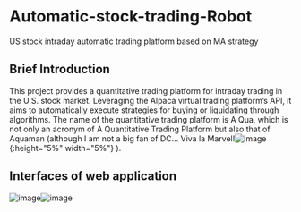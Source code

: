 # Automatic-stock-trading-Robot
US stock intraday automatic trading platform based on MA strategy

## Brief Introduction
This project provides a quantitative trading platform for intraday trading in the U.S. stock market. Leveraging the Alpaca virtual trading platform’s API, it aims to automatically execute strategies for buying or liquidating through algorithms. The name of the quantitative trading platform is A Qua, which is not only
an acronym of A Quantitative Trading Platform but also that of Aquaman (although I am not a big fan of DC... Viva la Marvel!![image](https://github.com/SupermanCaozh/Streamlit-Automatic-Stock-Trading-Robot/assets/96049887/e15fb763-15ba-4e6b-bc80-91d5f5c928cb){:height="5%" width="5%"}
).

## Interfaces of web application
![image](https://github.com/SupermanCaozh/Streamlit-Automatic-Stock-Trading-Robot/assets/96049887/5b42591b-d9cb-49c5-bee2-bd289c982429)![image](https://github.com/SupermanCaozh/Streamlit-Automatic-Stock-Trading-Robot/assets/96049887/340a6f62-e9af-44c0-98b7-6d30daa0219b)



